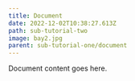 ```yaml
---
title: Document
date: 2022-12-02T10:38:27.613Z
path: sub-tutorial-two
image: bay2.jpg
parent: sub-tutorial-one/document
---
```

D﻿ocument content goes here.